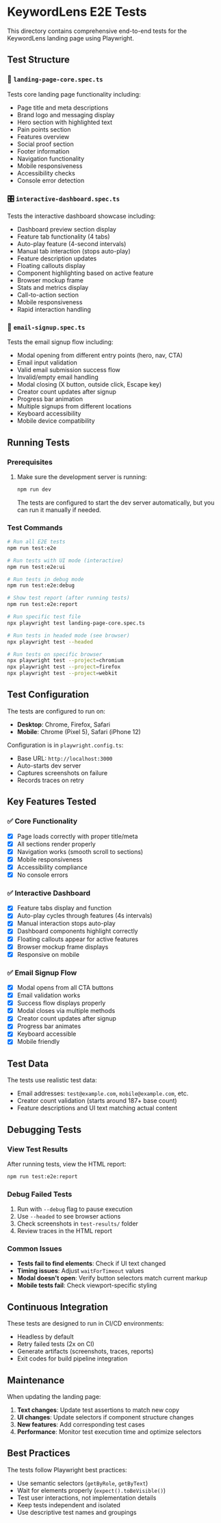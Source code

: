 # KeywordLens E2E Tests

This directory contains comprehensive end-to-end tests for the KeywordLens landing page using Playwright.

## Test Structure

### 📄 `landing-page-core.spec.ts`
Tests core landing page functionality including:
- Page title and meta descriptions
- Brand logo and messaging display
- Hero section with highlighted text
- Pain points section
- Features overview
- Social proof section
- Footer information
- Navigation functionality
- Mobile responsiveness
- Accessibility checks
- Console error detection

### 🎛️ `interactive-dashboard.spec.ts`
Tests the interactive dashboard showcase including:
- Dashboard preview section display
- Feature tab functionality (4 tabs)
- Auto-play feature (4-second intervals)
- Manual tab interaction (stops auto-play)
- Feature description updates
- Floating callouts display
- Component highlighting based on active feature
- Browser mockup frame
- Stats and metrics display
- Call-to-action section
- Mobile responsiveness
- Rapid interaction handling

### 📧 `email-signup.spec.ts`
Tests the email signup flow including:
- Modal opening from different entry points (hero, nav, CTA)
- Email input validation
- Valid email submission success flow
- Invalid/empty email handling
- Modal closing (X button, outside click, Escape key)
- Creator count updates after signup
- Progress bar animation
- Multiple signups from different locations
- Keyboard accessibility
- Mobile device compatibility

## Running Tests

### Prerequisites
1. Make sure the development server is running:
   ```bash
   npm run dev
   ```
   The tests are configured to start the dev server automatically, but you can run it manually if needed.

### Test Commands

```bash
# Run all E2E tests
npm run test:e2e

# Run tests with UI mode (interactive)
npm run test:e2e:ui

# Run tests in debug mode
npm run test:e2e:debug

# Show test report (after running tests)
npm run test:e2e:report

# Run specific test file
npx playwright test landing-page-core.spec.ts

# Run tests in headed mode (see browser)
npx playwright test --headed

# Run tests on specific browser
npx playwright test --project=chromium
npx playwright test --project=firefox
npx playwright test --project=webkit
```

## Test Configuration

The tests are configured to run on:
- **Desktop**: Chrome, Firefox, Safari
- **Mobile**: Chrome (Pixel 5), Safari (iPhone 12)

Configuration is in `playwright.config.ts`:
- Base URL: `http://localhost:3000`
- Auto-starts dev server
- Captures screenshots on failure
- Records traces on retry

## Key Features Tested

### ✅ Core Functionality
- [x] Page loads correctly with proper title/meta
- [x] All sections render properly
- [x] Navigation works (smooth scroll to sections)
- [x] Mobile responsiveness
- [x] Accessibility compliance
- [x] No console errors

### ✅ Interactive Dashboard
- [x] Feature tabs display and function
- [x] Auto-play cycles through features (4s intervals)
- [x] Manual interaction stops auto-play
- [x] Dashboard components highlight correctly
- [x] Floating callouts appear for active features
- [x] Browser mockup frame displays
- [x] Responsive on mobile

### ✅ Email Signup Flow
- [x] Modal opens from all CTA buttons
- [x] Email validation works
- [x] Success flow displays properly
- [x] Modal closes via multiple methods
- [x] Creator count updates after signup
- [x] Progress bar animates
- [x] Keyboard accessible
- [x] Mobile friendly

## Test Data

The tests use realistic test data:
- Email addresses: `test@example.com`, `mobile@example.com`, etc.
- Creator count validation (starts around 187+ base count)
- Feature descriptions and UI text matching actual content

## Debugging Tests

### View Test Results
After running tests, view the HTML report:
```bash
npm run test:e2e:report
```

### Debug Failed Tests
1. Run with `--debug` flag to pause execution
2. Use `--headed` to see browser actions
3. Check screenshots in `test-results/` folder
4. Review traces in the HTML report

### Common Issues
- **Tests fail to find elements**: Check if UI text changed
- **Timing issues**: Adjust `waitForTimeout` values
- **Modal doesn't open**: Verify button selectors match current markup
- **Mobile tests fail**: Check viewport-specific styling

## Continuous Integration

These tests are designed to run in CI/CD environments:
- Headless by default
- Retry failed tests (2x on CI)
- Generate artifacts (screenshots, traces, reports)
- Exit codes for build pipeline integration

## Maintenance

When updating the landing page:
1. **Text changes**: Update test assertions to match new copy
2. **UI changes**: Update selectors if component structure changes
3. **New features**: Add corresponding test cases
4. **Performance**: Monitor test execution time and optimize selectors

## Best Practices

The tests follow Playwright best practices:
- Use semantic selectors (`getByRole`, `getByText`)
- Wait for elements properly (`expect().toBeVisible()`)
- Test user interactions, not implementation details
- Keep tests independent and isolated
- Use descriptive test names and groupings